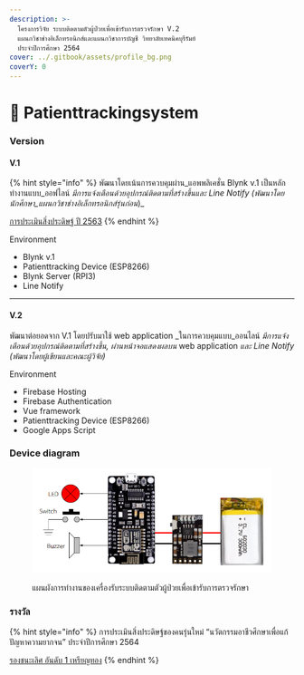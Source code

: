 ```yaml
---
description: >-
  โครงการวิจัย ระบบติดตามตัวผู้ป่วยเพื่อเข้ารับการตรวจรักษา V.2
  แผนกวิชาช่างอิเล็กทรอนิกส์และแผนกวิชาการบัญชี วิทยาลัยเทคนิคบุรีรัมย์
  ประจำปีการศึกษา 2564
cover: ../.gitbook/assets/profile_bg.png
coverY: 0
---
```


# 🏥 Patienttrackingsystem

### Version

#### V.1

{% hint style="info" %}
พัฒนาโดยเน้นการควบคุมผ่าน_แอพพลิเคชั่น Blynk v.1 เป็นหลัก ทำงานแบบ_ออฟไลน์ _มีการแจ้งเตือนด้วยอุปกรณ์ติดตามที่สร้างขึ้นและ Line Notify (พัฒนาโดยนักศึกษา_แผนกวิชาช่างอิเล็กทรอนิกส์รุ่นก่อน_)_

[การประเมินสิ่งประดิษฐ์ ปี 2563](http://thaiinvention.net/bb\_projectdetail.php?p=cHJvamVjdF9pZD01NjIwNyZjZmdfaWQ9MzYmY29tcGV0X2lkPTI=)
{% endhint %}

Environment

* Blynk v.1
* Patienttracking Device (ESP8266)
* Blynk Server (RPI3)
* Line Notify

***

#### V.2

พัฒนาต่อยอดจาก V.1 โดยปรับมาใช้ web application _ในการควบคุมแบบ_ออนไลน์ _มีการแจ้งเตือนด้วยอุปกรณ์ติดตามที่สร้างขึ้น, ผ่านหน้าจอแสดงผลบน_ web application _และ Line Notify (พัฒนาโดยผู้เขียนและคณะผู้วิจัย)_

Environment

* Firebase Hosting
* Firebase Authentication
* Vue framework
* Patienttracking Device (ESP8266)
* Google Apps Script

### Device diagram

<figure><img src="../.gitbook/assets/Screenshot 2024-02-19 203059.png" alt=""><figcaption><p>แผนผังการทำงานของเครื่องรับระบบติดตามตัวผู้ป่วยเพื่อเข้ารับการตรวจรักษา</p></figcaption></figure>

### รางวัล <a href="#reward" id="reward"></a>

{% hint style="info" %}
การประเมินสิ่งประดิษฐ์ของคนรุ่นใหม่ “นวัตกรรมอาชีวศึกษาเพื่อแก้ปัญหาความยากจน” ประจำปีการศึกษา 2564

[รองชนะเลิศ อันดับ 1 เหรียญทอง](http://thaiinvention.net/bb\_projectdetail.php?p=cHJvamVjdF9pZD02Mjg2OSZjZmdfaWQ9NDAmY29tcGV0X2lkPTM=)
{% endhint %}
